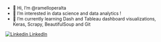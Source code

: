 - 👋 Hi, I’m @ramelloperalta
- 👀 I’m interested in data science and data analytics !
- 🌱 I’m currently learning Dash and Tableau dashboard visualizations, Keras, Scrapy, BeautifulSoup and Git 
 
[![Linkedin](https://i.stack.imgur.com/gVE0j.png) LinkedIn](https://www.linkedin.com/in/ramello-peralta/)

<!---
ramelloperalta/ramelloperalta is a ✨ special ✨ repository because its `README.md` (this file) appears on your GitHub profile.
You can click the Preview link to take a look at your changes.
--->
